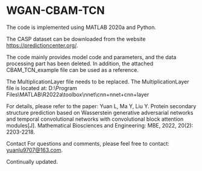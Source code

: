 # WGAN-CBAM-TCN
The code is implemented using MATLAB 2020a and Python.

The CASP dataset can be downloaded from the website https://predictioncenter.org/.

The code mainly provides model code and parameters, and the data processing part has been deleted. 
In addition, the attached CBAM_TCN_example file can be used as a reference.

The MultiplicationLayer file needs to be replaced.
The MultiplicationLayer file is located at: D:\Program Files\MATLAB\R2022a\toolbox\nnet\cnn\+nnet\+cnn\+layer

For details, please refer to the paper: 
Yuan L, Ma Y, Liu Y. Protein secondary structure prediction based on Wasserstein generative adversarial networks and temporal convolutional networks with convolutional block attention modules[J]. Mathematical Biosciences and Engineering: MBE, 2022, 20(2): 2203-2218.

Contact For questions and comments, please feel free to contact: yuanlu9707@163.com.

Continually updated.
